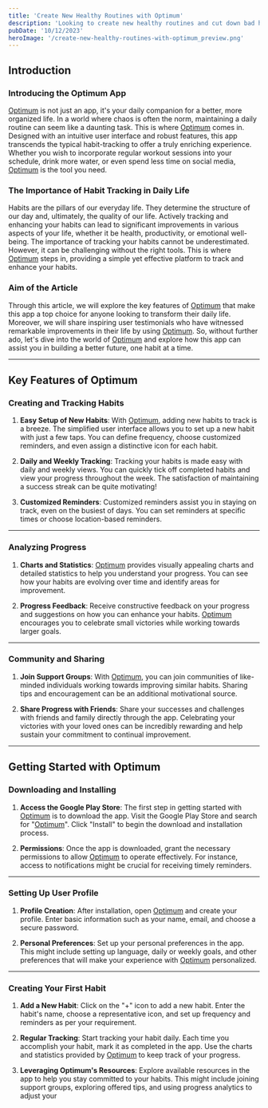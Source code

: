 ```yaml
---
title: 'Create New Healthy Routines with Optimum'
description: 'Looking to create new healthy routines and cut down bad habits? Seeking to break free from your addictions? Optimum allows you to track and set goals in the life areas you want to change 📈'
pubDate: '10/12/2023'
heroImage: '/create-new-healthy-routines-with-optimum_preview.png'
---
```


## Introduction

### Introducing the Optimum App

[Optimum](https://play.google.com/store/apps/details?id=com.stephenprn.habits) is not just an app, it's your daily companion for a better, more organized life. In a world where chaos is often the norm, maintaining a daily routine can seem like a daunting task. This is where [Optimum](https://play.google.com/store/apps/details?id=com.stephenprn.habits) comes in. Designed with an intuitive user interface and robust features, this app transcends the typical habit-tracking to offer a truly enriching experience. Whether you wish to incorporate regular workout sessions into your schedule, drink more water, or even spend less time on social media, [Optimum](https://play.google.com/store/apps/details?id=com.stephenprn.habits) is the tool you need.

### The Importance of Habit Tracking in Daily Life

Habits are the pillars of our everyday life. They determine the structure of our day and, ultimately, the quality of our life. Actively tracking and enhancing your habits can lead to significant improvements in various aspects of your life, whether it be health, productivity, or emotional well-being. The importance of tracking your habits cannot be underestimated. However, it can be challenging without the right tools. This is where [Optimum](https://play.google.com/store/apps/details?id=com.stephenprn.habits) steps in, providing a simple yet effective platform to track and enhance your habits.

### Aim of the Article

Through this article, we will explore the key features of [Optimum](https://play.google.com/store/apps/details?id=com.stephenprn.habits) that make this app a top choice for anyone looking to transform their daily life. Moreover, we will share inspiring user testimonials who have witnessed remarkable improvements in their life by using [Optimum](https://play.google.com/store/apps/details?id=com.stephenprn.habits). So, without further ado, let's dive into the world of [Optimum](https://play.google.com/store/apps/details?id=com.stephenprn.habits) and explore how this app can assist you in building a better future, one habit at a time.

---

## Key Features of Optimum

### Creating and Tracking Habits

1. **Easy Setup of New Habits**:
With [Optimum](https://play.google.com/store/apps/details?id=com.stephenprn.habits), adding new habits to track is a breeze. The simplified user interface allows you to set up a new habit with just a few taps. You can define frequency, choose customized reminders, and even assign a distinctive icon for each habit.
   
2. **Daily and Weekly Tracking**:
Tracking your habits is made easy with daily and weekly views. You can quickly tick off completed habits and view your progress throughout the week. The satisfaction of maintaining a success streak can be quite motivating!

3. **Customized Reminders**:
Customized reminders assist you in staying on track, even on the busiest of days. You can set reminders at specific times or choose location-based reminders.

---

### Analyzing Progress

1. **Charts and Statistics**:
[Optimum](https://play.google.com/store/apps/details?id=com.stephenprn.habits) provides visually appealing charts and detailed statistics to help you understand your progress. You can see how your habits are evolving over time and identify areas for improvement.
   
2. **Progress Feedback**:
Receive constructive feedback on your progress and suggestions on how you can enhance your habits. [Optimum](https://play.google.com/store/apps/details?id=com.stephenprn.habits) encourages you to celebrate small victories while working towards larger goals.

---

### Community and Sharing

1. **Join Support Groups**:
With [Optimum](https://play.google.com/store/apps/details?id=com.stephenprn.habits), you can join communities of like-minded individuals working towards improving similar habits. Sharing tips and encouragement can be an additional motivational source.
   
2. **Share Progress with Friends**:
Share your successes and challenges with friends and family directly through the app. Celebrating your victories with your loved ones can be incredibly rewarding and help sustain your commitment to continual improvement.

---

## Getting Started with Optimum

### Downloading and Installing

1. **Access the Google Play Store**:
The first step in getting started with [Optimum](https://play.google.com/store/apps/details?id=com.stephenprn.habits) is to download the app. Visit the Google Play Store and search for "[Optimum](https://play.google.com/store/apps/details?id=com.stephenprn.habits)". Click "Install" to begin the download and installation process.

2. **Permissions**:
Once the app is downloaded, grant the necessary permissions to allow [Optimum](https://play.google.com/store/apps/details?id=com.stephenprn.habits) to operate effectively. For instance, access to notifications might be crucial for receiving timely reminders.

---

### Setting Up User Profile

1. **Profile Creation**:
After installation, open [Optimum](https://play.google.com/store/apps/details?id=com.stephenprn.habits) and create your profile. Enter basic information such as your name, email, and choose a secure password.
   
2. **Personal Preferences**:
Set up your personal preferences in the app. This might include setting up language, daily or weekly goals, and other preferences that will make your experience with [Optimum](https://play.google.com/store/apps/details?id=com.stephenprn.habits) personalized.

---

### Creating Your First Habit

1. **Add a New Habit**:
Click on the "+" icon to add a new habit. Enter the habit's name, choose a representative icon, and set up frequency and reminders as per your requirement.
   
2. **Regular Tracking**:
Start tracking your habit daily. Each time you accomplish your habit, mark it as completed in the app. Use the charts and statistics provided by [Optimum](https://play.google.com/store/apps/details?id=com.stephenprn.habits) to keep track of your progress.

3. **Leveraging Optimum's Resources**:
Explore available resources in the app to help you stay committed to your habits. This might include joining support groups, exploring offered tips, and using progress analytics to adjust your
